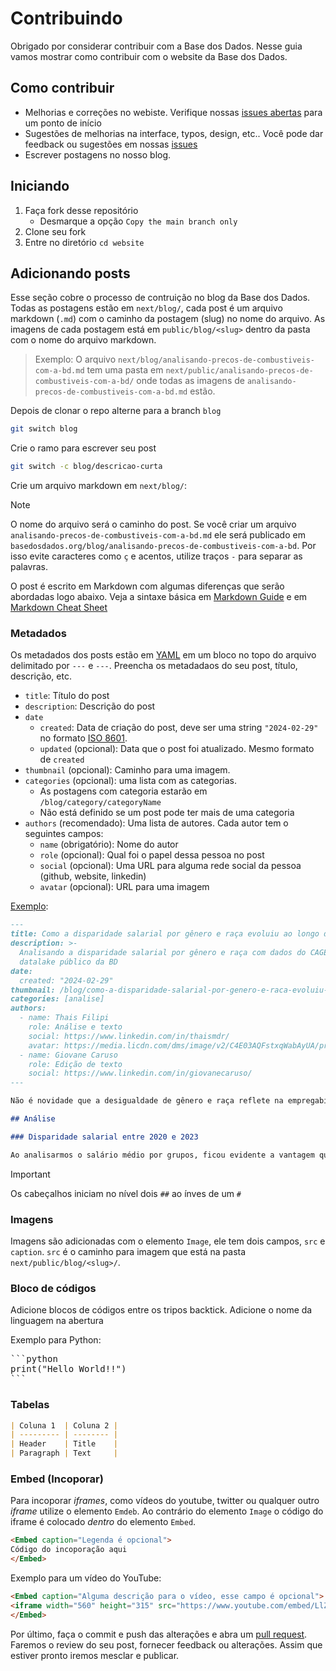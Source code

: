 # Contribuindo

Obrigado por considerar contribuir com a Base dos Dados. Nesse guia vamos mostrar como contribuir com o website da Base dos Dados.

## Como contribuir

- Melhorias e correções no webiste. Verifique nossas [issues abertas](https://github.com/basedosdados/website/issues) para um ponto de início
- Sugestões de melhorias na interface, typos, design, etc.. Você pode dar feedback ou sugestões em nossas [issues](<(https://github.com/basedosdados/website/issues)>)
- Escrever postagens no nosso blog.

## Iniciando

1. Faça fork desse repositório
   - Desmarque a opção `Copy the main branch only`
2. Clone seu fork
3. Entre no diretório `cd website`

## Adicionando posts

Esse seção cobre o processo de contruição no blog da Base dos Dados. Todas as postagens estão em `next/blog/`, cada post é um arquivo markdown (`.md`) com o caminho da postagem (slug) no nome do arquivo. As imagens de cada postagem está em `public/blog/<slug>` dentro da pasta com o nome do arquivo markdown.

> Exemplo: O arquivo `next/blog/analisando-precos-de-combustiveis-com-a-bd.md` tem uma pasta em `next/public/analisando-precos-de-combustiveis-com-a-bd/` onde todas as imagens de `analisando-precos-de-combustiveis-com-a-bd.md` estão.

Depois de clonar o repo alterne para a branch `blog`

```sh
git switch blog
```

Crie o ramo para escrever seu post

```sh
git switch -c blog/descricao-curta
```

Crie um arquivo markdown em `next/blog/`:

> [!NOTE]
> O nome do arquivo será o caminho do post. Se você criar um arquivo `analisando-precos-de-combustiveis-com-a-bd.md` ele será publicado em `basedosdados.org/blog/analisando-precos-de-combustiveis-com-a-bd`. Por isso evite caracteres como `ç` e acentos, utilize traços `-` para separar as palavras.

O post é escrito em Markdown com algumas diferenças que serão abordadas logo abaixo. Veja a sintaxe básica em [Markdown Guide](https://www.markdownguide.org/basic-syntax/) e em [Markdown Cheat Sheet](https://www.markdownguide.org/cheat-sheet/)

### Metadados

Os metadados dos posts estão em [YAML](https://yaml.org/) em um bloco no topo do arquivo delimitado por `---` e `---`. Preencha os metadadaos do seu post, título, descrição, etc.

- `title`: Título do post
- `description`: Descrição do post
- `date`
  - `created`: Data de criação do post, deve ser uma string `"2024-02-29"` no formato [ISO 8601](https://pt.wikipedia.org/wiki/ISO_8601).
  - `updated` (opcional): Data que o post foi atualizado. Mesmo formato de `created`
- `thumbnail` (opcional): Caminho para uma imagem.
- `categories` (opcional): uma lista com as categorias.
  - As postagens com categoria estarão em `/blog/category/categoryName`
  - Não está definido se um post pode ter mais de uma categoria
- `authors` (recomendado): Uma lista de autores. Cada autor tem o seguintes campos:
  - `name` (obrigatório): Nome do autor
  - `role` (opcional): Qual foi o papel dessa pessoa no post
  - `social` (opcional): Uma URL para alguma rede social da pessoa (github, website, linkedin)
  - `avatar` (opcional): URL para uma imagem

[Exemplo](./next/blog/como-a-disparidade-salarial-por-genero-e-raca-evoluiu-ao-longo-dos-anos.md?plain=1):

```md
---
title: Como a disparidade salarial por gênero e raça evoluiu ao longo dos anos?
description: >-
  Analisando a disparidade salarial por gênero e raça com dados do CAGED e o
  datalake público da BD
date:
  created: "2024-02-29"
thumbnail: /blog/como-a-disparidade-salarial-por-genero-e-raca-evoluiu-ao-longo-dos-anos/image_0.png
categories: [analise]
authors:
  - name: Thais Filipi
    role: Análise e texto
    social: https://www.linkedin.com/in/thaismdr/
    avatar: https://media.licdn.com/dms/image/v2/C4E03AQFstxqWabAyUA/profile-displayphoto-shrink_200_200/profile-displayphoto-shrink_200_200/0/1584489568236?e=2147483647&v=beta&t=mol7Kc8PgxgJatgvNYRkyffL8opuIgFgRdiY7vXB1HA
  - name: Giovane Caruso
    role: Edição de texto
    social: https://www.linkedin.com/in/giovanecaruso/
---

Não é novidade que a desigualdade de gênero e raça reflete na empregabilidade e na remuneração dentro do mercado de trabalho no Brasil. Apesar da legislação que proíbe a disparidade salarial entre indivíduos desempenhando a mesma função, a realidade é que tais disparidades persistem. Recentemente, o Governo Federal tomou medidas para enfrentar esse desafio ao publicar uma portaria que regulamenta a Lei nº 14.611/2023. Essa lei cria mecanismos para equalizar salários entre homens e mulheres ocupando o mesmo cargo em empresas com pelo menos 100 funcionários.

## Análise

### Disparidade salarial entre 2020 e 2023

Ao analisarmos o salário médio por grupos, ficou evidente a vantagem que homens brancos mantêm em relação aos demais. Em 2023, o salário médio dos homens brancos foi de R$2.087, 25,6% maior do que o salário médio das mulheres negras, que foi de R$1.662. Uma forma de visualizar as diferenças é ver o salário médio de homens negros, mulheres negras e brancas enquanto porcentagem do salário médio de homens brancos, como você pode conferir no gráfico abaixo.
```

> [!IMPORTANT]
> Os cabeçalhos iniciam no nível dois `##` ao ínves de um `#`

### Imagens

Imagens são adicionadas com o elemento `Image`, ele tem dois campos, `src` e `caption`. `src` é o caminho para imagem que está na pasta `next/public/blog/<slug>/`.

### Bloco de códigos

Adicione blocos de códigos entre os tripos backtick. Adicione o nome da linguagem na abertura

Exemplo para Python:

<pre>
```python
print("Hello World!!")
```
</pre>

### Tabelas

```md
| Coluna 1  | Coluna 2 |
| --------- | -------- |
| Header    | Title    |
| Paragraph | Text     |
```

### Embed (Incoporar)

Para incoporar _iframes_, como vídeos do youtube, twitter ou qualquer outro _iframe_ utilize o elemento `Emdeb`. Ao contrário do elemento `Image` o código do iframe é colocado _dentro_ do elemento `Embed`.

```md
<Embed caption="Legenda é opcional">
Código do incoporação aqui
</Embed>
```

Exemplo para um vídeo do YouTube:

```md
<Embed caption="Alguma descrição para o vídeo, esse campo é opcional">
<iframe width="560" height="315" src="https://www.youtube.com/embed/LlZ0ADyswdQ?si=uTAHzxVjVRNfjtD6" title="YouTube video player" frameborder="0" allow="accelerometer; autoplay; clipboard-write; encrypted-media; gyroscope; picture-in-picture; web-share" referrerpolicy="strict-origin-when-cross-origin" allowfullscreen></iframe>
</Embed>
```

Por último, faça o commit e push das alterações e abra um [pull request](https://docs.github.com/pt/pull-requests/collaborating-with-pull-requests/proposing-changes-to-your-work-with-pull-requests/creating-a-pull-request). Faremos o review do seu post, fornecer feedback ou alterações.
Assim que estiver pronto iremos mesclar e publicar.
